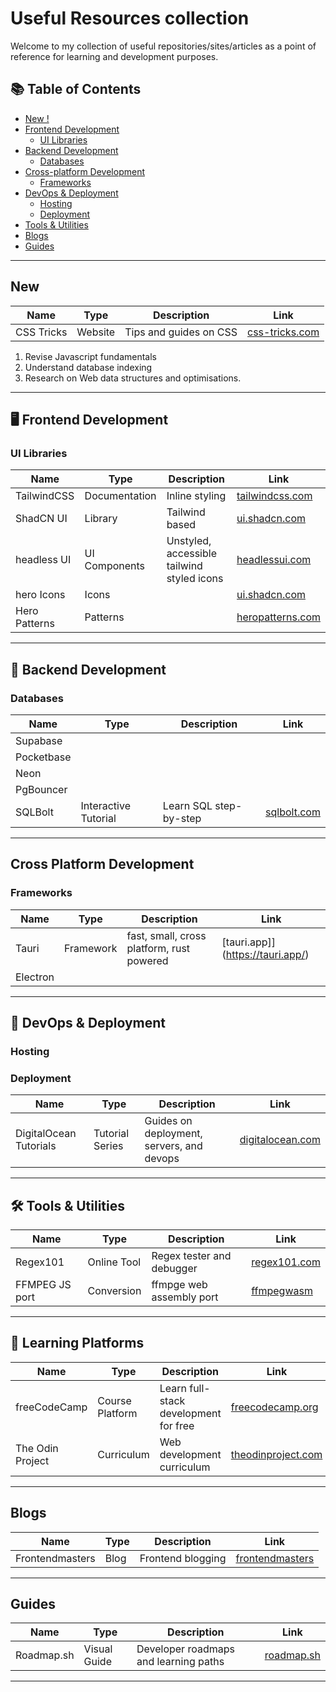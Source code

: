 # Useful Resources collection

Welcome to my collection of useful repositories/sites/articles as a point of reference for learning and development purposes.

## 📚 Table of Contents

- [New !](#new)
- [Frontend Development](#frontend-development)
  - [UI Libraries](#ui-libraries)
- [Backend Development](#backend-development)
  - [Databases](#databases)
- [Cross-platform Development](#cross-platform-development)
  - [Frameworks](#cross-platform-frameworks)
- [DevOps & Deployment](#devops--deployment)
  - [Hosting](#hosting)
  - [Deployment](#deployment)
- [Tools & Utilities](#tools--utilities)
- [Blogs](#blogs)
- [Guides](#guides)

---

## New

| Name       | Type    | Description            | Link                                     |
| ---------- | ------- | ---------------------- | ---------------------------------------- |
| CSS Tricks | Website | Tips and guides on CSS | [css-tricks.com](https://css-tricks.com) |

1. Revise Javascript fundamentals
2. Understand database indexing
3. Research on Web data structures and optimisations.

---

## 🖥️ Frontend Development

### UI Libraries

| Name          | Type          | Description                                | Link                                          |
| ------------- | ------------- | ------------------------------------------ | --------------------------------------------- |
| TailwindCSS   | Documentation | Inline styling                             | [tailwindcss.com](https://tailwindcss.com/)   |
| ShadCN UI     | Library       | Tailwind based                             | [ui.shadcn.com](https://ui.shadcn.com/)       |
| headless UI   | UI Components | Unstyled, accessible tailwind styled icons | [headlessui.com](https://headlessui.com/)     |
| hero Icons    | Icons         |                                            | [ui.shadcn.com](https://heroicons.com/)       |
| Hero Patterns | Patterns      |                                            | [heropatterns.com](https://heropatterns.com/) |

---

## 🔧 Backend Development

### Databases

| Name       | Type                 | Description            | Link                               |
| ---------- | -------------------- | ---------------------- | ---------------------------------- |
| Supabase   |                      |                        |                                    |
| Pocketbase |                      |                        |                                    |
| Neon       |                      |                        |                                    |
| PgBouncer  |                      |                        |                                    |
| SQLBolt    | Interactive Tutorial | Learn SQL step-by-step | [sqlbolt.com](https://sqlbolt.com) |

---

## Cross Platform Development

### Frameworks

| Name     | Type      | Description                               | Link                             |
| -------- | --------- | ----------------------------------------- | -------------------------------- |
| Tauri    | Framework | fast, small, cross platform, rust powered | [tauri.app]](https://tauri.app/) |
| Electron |           |                                           |                                  |

---

## 🚀 DevOps & Deployment

### Hosting

### Deployment

| Name                   | Type            | Description                               | Link                                                                 |
| ---------------------- | --------------- | ----------------------------------------- | -------------------------------------------------------------------- |
| DigitalOcean Tutorials | Tutorial Series | Guides on deployment, servers, and devops | [digitalocean.com](https://www.digitalocean.com/community/tutorials) |

---

## 🛠 Tools & Utilities

| Name           | Type        | Description               | Link                                                    |
| -------------- | ----------- | ------------------------- | ------------------------------------------------------- |
| Regex101       | Online Tool | Regex tester and debugger | [regex101.com](https://regex101.com)                    |
| FFMPEG JS port | Conversion  | ffmpge web assembly port  | [ffmpegwasm](https://github.com/ffmpegwasm/ffmpeg.wasm) |

---

## 📘 Learning Platforms

| Name             | Type            | Description                           | Link                                                 |
| ---------------- | --------------- | ------------------------------------- | ---------------------------------------------------- |
| freeCodeCamp     | Course Platform | Learn full-stack development for free | [freecodecamp.org](https://www.freecodecamp.org)     |
| The Odin Project | Curriculum      | Web development curriculum            | [theodinproject.com](https://www.theodinproject.com) |

---

## Blogs

| Name            | Type | Description       | Link                                                 |
| --------------- | ---- | ----------------- | ---------------------------------------------------- |
| Frontendmasters | Blog | Frontend blogging | [frontendmasters](https://frontendmasters.com/blog/) |

---

## Guides

| Name       | Type         | Description                           | Link                             |
| ---------- | ------------ | ------------------------------------- | -------------------------------- |
| Roadmap.sh | Visual Guide | Developer roadmaps and learning paths | [roadmap.sh](https://roadmap.sh) |

---
